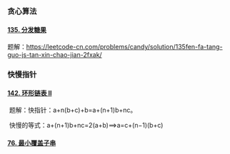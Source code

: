 ### 贪心算法

#### [135. 分发糖果](https://leetcode-cn.com/problems/candy/)

题解：https://leetcode-cn.com/problems/candy/solution/135fen-fa-tang-guo-js-tan-xin-chao-jian-2fxak/

### 快慢指针

#### [142. 环形链表 II](https://leetcode-cn.com/problems/linked-list-cycle-ii/)

​	题解：快指针：a+n(b+c)+b=a+(n+1)b+nc。 

​			快慢的等式：a+(n+1)b+nc=2(a+b)⟹a=c+(n−1)(b+c) 

#### [76. 最小覆盖子串](https://leetcode-cn.com/problems/minimum-window-substring/)



